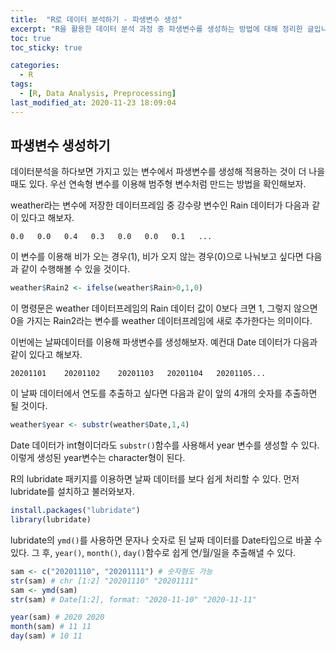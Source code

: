 ```yaml
---
title:  "R로 데이터 분석하기 - 파생변수 생성"
excerpt: "R을 활용한 데이터 분석 과정 중 파생변수를 생성하는 방법에 대해 정리한 글입니다."
toc: true
toc_sticky: true

categories:
  - R
tags:
  - [R, Data Analysis, Preprocessing]
last_modified_at: 2020-11-23 18:09:04
---
```


## 파생변수 생성하기  

데이터분석을 하다보면 가지고 있는 변수에서 파생변수를 생성해 적용하는 것이 더 나을 때도 있다. 우선 연속형 변수를 이용해 범주형 변수처럼 만드는 방법을 확인해보자.  

weather라는 변수에 저장한 데이터프레임 중 강수량 변수인 Rain 데이터가 다음과 같이 있다고 해보자.  

```
0.0   0.0   0.4   0.3   0.0   0.0   0.1   ...
```  

이 변수를 이용해 비가 오는 경우(1), 비가 오지 않는 경우(0)으로 나눠보고 싶다면 다음과 같이 수행해볼 수 있을 것이다.  

```r
weather$Rain2 <- ifelse(weather$Rain>0,1,0)
```  

이 명령문은 weather 데이터프레임의 Rain 데이터 값이 0보다 크면 1, 그렇지 않으면 0을 가지는 Rain2라는 변수를 weather 데이터프레임에 새로 추가한다는 의미이다.  

이번에는 날짜데이터를 이용해 파생변수를 생성해보자. 예컨대 Date 데이터가 다음과 같이 있다고 해보자.  

```
20201101    20201102    20201103   20201104   20201105...
```  

이 날짜 데이터에서 연도를 추출하고 싶다면 다음과 같이 앞의 4개의 숫자를 추출하면 될 것이다.  

```r
weather$year <- substr(weather$Date,1,4)
```  

Date 데이터가 int형이더라도 `substr()`함수를 사용해서 year 변수를 생성할 수 있다. 이렇게 생성된 year변수는 character형이 된다.  

R의 lubridate 패키지를 이용하면 날짜 데이터를 보다 쉽게 처리할 수 있다. 먼저 lubridate를 설치하고 불러와보자.   

```r
install.packages("lubridate")
library(lubridate)
```  

lubridate의 `ymd()`를 사용하면 문자나 숫자로 된 날짜 데이터를 Date타입으로 바꿀 수 있다. 그 후, `year()`, `month()`, `day()`함수로 쉽게 연/월/일을 추출해낼 수 있다.  

```r
sam <- c("20201110", "20201111") # 숫자형도 가능
str(sam) # chr [1:2] "20201110" "20201111"
sam <- ymd(sam)
str(sam) # Date[1:2], format: "2020-11-10" "2020-11-11"

year(sam) # 2020 2020
month(sam) # 11 11
day(sam) # 10 11
```   

